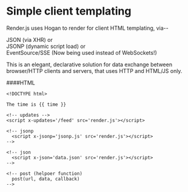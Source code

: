 Simple client templating
========================

Render.js uses Hogan to render for client HTML templating, via--

JSON (via XHR) or    
JSONP (dynamic script load) or    
EventSource/SSE (Now being used instead of WebSockets!)    

This is an elegant, declarative solution for data exchange between browser/HTTP clients and servers, that uses HTTP and HTML/JS only.

####HTML
````
<!DOCTYPE html>

The time is {{ time }}

<!-- updates -->
<script x-updates='/feed' src='render.js'></script>

<!-- jsonp 
  <script x-jsonp='jsonp.js' src='render.js'></script>
-->

<!-- json
  <script x-json='data.json' src='render.js'></script>
-->

<!-- post (helpoer function)
  post(url, data, callback)
-->

````
